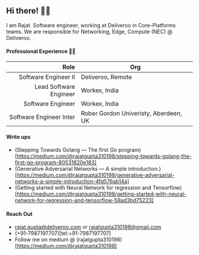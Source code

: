 ## Hi there! 👋🏻

I am Rajat. Software engineer, working at Deliveroo in Core-Platforms teams. We are responsible for Networking, Edge, Compute (NEC) @ Deliveroo.


#### Professional Experience 👨‍💻

| Role                      | Org                                    |
|--------------------------:|----------------------------------------|
| Software Engineer II      | Deliveroo, Remote                      |
| Lead Software Engineer    | Workex, India                          |
| Software Engineer         | Workex, India                          |
| Software Engineer Inter   | Rober Gordon Univeristy, Aberdeen, UK  |


#### Write ups

 - (Stepping Towards Golang — The first Go program)[https://medium.com/@rajatgupta310198/stepping-towards-golang-the-first-go-program-80531820e183]
 - (Generative Adversarial Networks — A simple introduction.)[https://medium.com/@rajatgupta310198/generative-adversarial-networks-a-simple-introduction-4fd576ab14a]
 - (Getting started with Neural Network for regression and Tensorflow)[https://medium.com/@rajatgupta310198/getting-started-with-neural-network-for-regression-and-tensorflow-58ad3bd75223]

#### Reach Out
- rajat.gupta@deliveroo.com or rajatgupta310198@gmail.com
- (+91-7987197707)[tel:+91-7987197707]
- Follow me on medium @ (rajatgupta310198)[https://medium.com/@rajatgupta310198]
